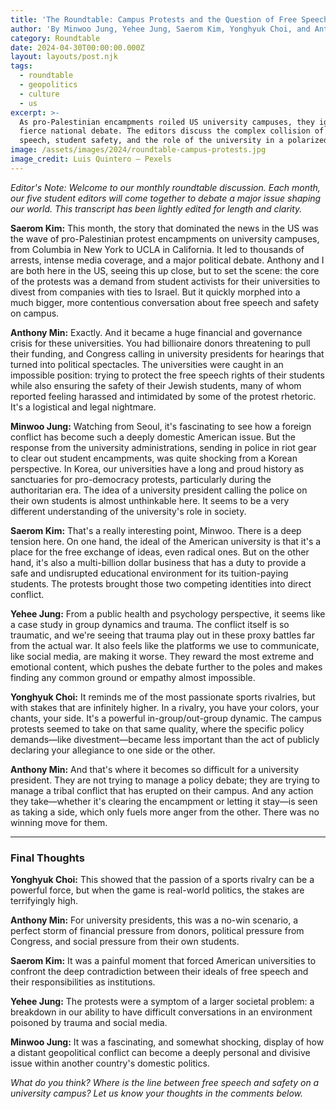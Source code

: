 ```yaml
---
title: 'The Roundtable: Campus Protests and the Question of Free Speech'
author: 'By Minwoo Jung, Yehee Jung, Saerom Kim, Yonghyuk Choi, and Anthony Min'
category: Roundtable
date: 2024-04-30T00:00:00.000Z
layout: layouts/post.njk
tags:
  - roundtable
  - geopolitics
  - culture
  - us
excerpt: >-
  As pro-Palestinian encampments roiled US university campuses, they ignited a
  fierce national debate. The editors discuss the complex collision of free
  speech, student safety, and the role of the university in a polarized world.
image: /assets/images/2024/roundtable-campus-protests.jpg
image_credit: Luis Quintero — Pexels
---
```


*Editor's Note: Welcome to our monthly roundtable discussion. Each month, our five student editors will come together to debate a major issue shaping our world. This transcript has been lightly edited for length and clarity.*

**Saerom Kim:** This month, the story that dominated the news in the US was the wave of pro-Palestinian protest encampments on university campuses, from Columbia in New York to UCLA in California. It led to thousands of arrests, intense media coverage, and a major political debate. Anthony and I are both here in the US, seeing this up close, but to set the scene: the core of the protests was a demand from student activists for their universities to divest from companies with ties to Israel. But it quickly morphed into a much bigger, more contentious conversation about free speech and safety on campus.

**Anthony Min:** Exactly. And it became a huge financial and governance crisis for these universities. You had billionaire donors threatening to pull their funding, and Congress calling in university presidents for hearings that turned into political spectacles. The universities were caught in an impossible position: trying to protect the free speech rights of their students while also ensuring the safety of their Jewish students, many of whom reported feeling harassed and intimidated by some of the protest rhetoric. It's a logistical and legal nightmare.

**Minwoo Jung:** Watching from Seoul, it's fascinating to see how a foreign conflict has become such a deeply domestic American issue. But the response from the university administrations, sending in police in riot gear to clear out student encampments, was quite shocking from a Korean perspective. In Korea, our universities have a long and proud history as sanctuaries for pro-democracy protests, particularly during the authoritarian era. The idea of a university president calling the police on their own students is almost unthinkable here. It seems to be a very different understanding of the university's role in society.

**Saerom Kim:** That's a really interesting point, Minwoo. There is a deep tension here. On one hand, the ideal of the American university is that it's a place for the free exchange of ideas, even radical ones. But on the other hand, it's also a multi-billion dollar business that has a duty to provide a safe and undisrupted educational environment for its tuition-paying students. The protests brought those two competing identities into direct conflict.

**Yehee Jung:** From a public health and psychology perspective, it seems like a case study in group dynamics and trauma. The conflict itself is so traumatic, and we're seeing that trauma play out in these proxy battles far from the actual war. It also feels like the platforms we use to communicate, like social media, are making it worse. They reward the most extreme and emotional content, which pushes the debate further to the poles and makes finding any common ground or empathy almost impossible.

**Yonghyuk Choi:** It reminds me of the most passionate sports rivalries, but with stakes that are infinitely higher. In a rivalry, you have your colors, your chants, your side. It's a powerful in-group/out-group dynamic. The campus protests seemed to take on that same quality, where the specific policy demands—like divestment—became less important than the act of publicly declaring your allegiance to one side or the other.

**Anthony Min:** And that's where it becomes so difficult for a university president. They are not trying to manage a policy debate; they are trying to manage a tribal conflict that has erupted on their campus. And any action they take—whether it's clearing the encampment or letting it stay—is seen as taking a side, which only fuels more anger from the other. There was no winning move for them.

---
### Final Thoughts

**Yonghyuk Choi:** This showed that the passion of a sports rivalry can be a powerful force, but when the game is real-world politics, the stakes are terrifyingly high.

**Anthony Min:** For university presidents, this was a no-win scenario, a perfect storm of financial pressure from donors, political pressure from Congress, and social pressure from their own students.

**Saerom Kim:** It was a painful moment that forced American universities to confront the deep contradiction between their ideals of free speech and their responsibilities as institutions.

**Yehee Jung:** The protests were a symptom of a larger societal problem: a breakdown in our ability to have difficult conversations in an environment poisoned by trauma and social media.

**Minwoo Jung:** It was a fascinating, and somewhat shocking, display of how a distant geopolitical conflict can become a deeply personal and divisive issue within another country's domestic politics.

*What do you think? Where is the line between free speech and safety on a university campus? Let us know your thoughts in the comments below.*
